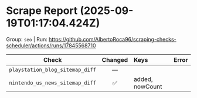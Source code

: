 # Scrape Report (2025-09-19T01:17:04.424Z)

Group: `seo`  |  Run: https://github.com/AlbertoRoca96/scraping-checks-scheduler/actions/runs/17845568710

| Check | Changed | Keys | Error |
|---|:---:|:--|:--|
| `playstation_blog_sitemap_diff` | — |  |  |
| `nintendo_us_news_sitemap_diff` | ✅ | added, nowCount |  |
